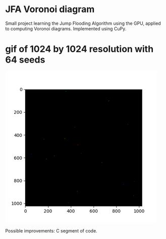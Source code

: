 # JFA Voronoi diagram
Small project learning the Jump Flooding Algorithm using the GPU, applied to computing Voronoi diagrams. Implemented using CuPy.

# gif of 1024 by 1024 resolution with 64 seeds

![](https://github.com/yisiox/jfa-voronoi-diagram/blob/main/animations/jfa_voronoi_animation_3.gif)

Possible improvements: 
C segment of code.
